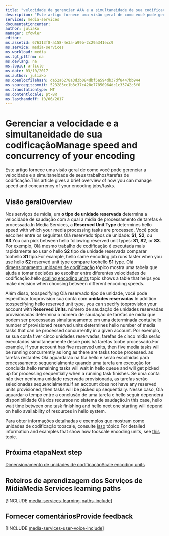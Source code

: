 ```yaml
---
title: "velocidade de gerenciar AAA e a simultaneidade de sua codificação com os serviços de mídia do Azure | Microsoft Docs"
description: "Este artigo fornece uma visão geral de como você pode gerenciar a velocidade e a simultaneidade de seus trabalhos/tarefas de codificação com os Serviços de Mídia do Azure."
services: media-services
documentationcenter: 
author: juliako
manager: cfowler
editor: 
ms.assetid: 676313f8-a158-4e3a-a99b-2c29a341ecc9
ms.service: media-services
ms.workload: media
ms.tgt_pltfrm: na
ms.devlang: na
ms.topic: article
ms.date: 03/10/2017
ms.author: juliako
ms.openlocfilehash: da52a6278a3d3b084dbf5a594db37df8447bb944
ms.sourcegitcommit: 523283cc1b3c37c428e77850964dc1c33742c5f0
ms.translationtype: MT
ms.contentlocale: pt-BR
ms.lasthandoff: 10/06/2017
---
```

#  <a name="manage-speed-and-concurrency-of-your-encoding"></a><span data-ttu-id="3e3c4-103">Gerenciar a velocidade e a simultaneidade de sua codificação</span><span class="sxs-lookup"><span data-stu-id="3e3c4-103">Manage speed and concurrency of your encoding</span></span>

<span data-ttu-id="3e3c4-104">Este artigo fornece uma visão geral de como você pode gerenciar a velocidade e a simultaneidade de seus trabalhos/tarefas de codificação.</span><span class="sxs-lookup"><span data-stu-id="3e3c4-104">This article gives a brief overview of how you can manage speed and concurrency of your encoding jobs/tasks.</span></span>

## <a name="overview"></a><span data-ttu-id="3e3c4-105">Visão geral</span><span class="sxs-lookup"><span data-stu-id="3e3c4-105">Overview</span></span>

<span data-ttu-id="3e3c4-106">Nos serviços de mídia, um **o tipo de unidade reservada** determina a velocidade de saudação com a qual a mídia de processamento de tarefas é processada.</span><span class="sxs-lookup"><span data-stu-id="3e3c4-106">In Media Services, a **Reserved Unit Type** determines hello speed with which your media processing tasks are processed.</span></span> <span data-ttu-id="3e3c4-107">Você pode escolher entre os seguintes Olá reservado tipos de unidade: **S1**, **S2**, ou **S3**.</span><span class="sxs-lookup"><span data-stu-id="3e3c4-107">You can pick between hello following reserved unit types: **S1**, **S2**, or **S3**.</span></span> <span data-ttu-id="3e3c4-108">Por exemplo, Olá mesmo trabalho de codificação é executada mais rapidamente ao usar o hello **S2** tipo de unidade reservada comparar toohello **S1** tipo.</span><span class="sxs-lookup"><span data-stu-id="3e3c4-108">For example, hello same encoding job runs faster when you use hello **S2** reserved unit type compare toohello **S1** type.</span></span> <span data-ttu-id="3e3c4-109">Olá [dimensionamento unidades de codificação](media-services-scale-media-processing-overview.md) tópico mostra uma tabela que ajuda a tomar decisões ao escolher entre diferentes velocidades de codificação.</span><span class="sxs-lookup"><span data-stu-id="3e3c4-109">hello [scaling encoding units](media-services-scale-media-processing-overview.md) topic shows a table that helps you make decision when choosing between different encoding speeds.</span></span>

<span data-ttu-id="3e3c4-110">Além disso, toospecifying Olá reservado tipo de unidade, você pode especificar tooprovision sua conta com **unidades reservadas**.</span><span class="sxs-lookup"><span data-stu-id="3e3c4-110">In addition toospecifying hello reserved unit type, you can specify tooprovision your account with **Reserved Units**.</span></span> <span data-ttu-id="3e3c4-111">número de saudação de unidades reservadas provisionadas determina o número de saudação de tarefas de mídia que podem ser processadas simultaneamente em uma determinada conta.</span><span class="sxs-lookup"><span data-stu-id="3e3c4-111">hello number of provisioned reserved units determines hello number of media tasks that can be processed concurrently in a given account.</span></span> <span data-ttu-id="3e3c4-112">Por exemplo, se sua conta tiver cinco unidades reservadas, tarefas de cinco mídia serão executados simultaneamente desde pois há tarefas toobe processado.</span><span class="sxs-lookup"><span data-stu-id="3e3c4-112">For example, if your account has five reserved units, then five media tasks will be running concurrently as long as there are tasks toobe processed.</span></span> <span data-ttu-id="3e3c4-113">as tarefas restantes Olá aguardarão na fila hello e serão escolhidas para processamento sequencialmente quando uma tarefa em execução for concluída.</span><span class="sxs-lookup"><span data-stu-id="3e3c4-113">hello remaining tasks will wait in hello queue and will get picked up for processing sequentially when a running task finishes.</span></span> <span data-ttu-id="3e3c4-114">Se uma conta não tiver nenhuma unidade reservada provisionada, as tarefas serão selecionadas sequencialmente.</span><span class="sxs-lookup"><span data-stu-id="3e3c4-114">If an account does not have any reserved units provisioned, then tasks will be picked up sequentially.</span></span> <span data-ttu-id="3e3c4-115">Nesse caso, Olá aguardar o tempo entre a conclusão de uma tarefa e hello seguir dependerá disponibilidade Olá dos recursos no sistema de saudação.</span><span class="sxs-lookup"><span data-stu-id="3e3c4-115">In this case, hello wait time between one task finishing and hello next one starting will depend on hello availability of resources in hello system.</span></span>

<span data-ttu-id="3e3c4-116">Para obter informações detalhadas e exemplos que mostram como unidades de codificação tooscale, consulte [isso](media-services-scale-media-processing-overview.md) tópico.</span><span class="sxs-lookup"><span data-stu-id="3e3c4-116">For detailed information and examples that show how tooscale encoding units, see [this](media-services-scale-media-processing-overview.md) topic.</span></span>

## <a name="next-step"></a><span data-ttu-id="3e3c4-117">Próxima etapa</span><span class="sxs-lookup"><span data-stu-id="3e3c4-117">Next step</span></span>

[<span data-ttu-id="3e3c4-118">Dimensionamento de unidades de codificação</span><span class="sxs-lookup"><span data-stu-id="3e3c4-118">Scale encoding units</span></span>](media-services-scale-media-processing-overview.md)

## <a name="media-services-learning-paths"></a><span data-ttu-id="3e3c4-119">Roteiros de aprendizagem dos Serviços de Mídia</span><span class="sxs-lookup"><span data-stu-id="3e3c4-119">Media Services learning paths</span></span>
[!INCLUDE [media-services-learning-paths-include](../../includes/media-services-learning-paths-include.md)]

## <a name="provide-feedback"></a><span data-ttu-id="3e3c4-120">Fornecer comentários</span><span class="sxs-lookup"><span data-stu-id="3e3c4-120">Provide feedback</span></span>
[!INCLUDE [media-services-user-voice-include](../../includes/media-services-user-voice-include.md)]

